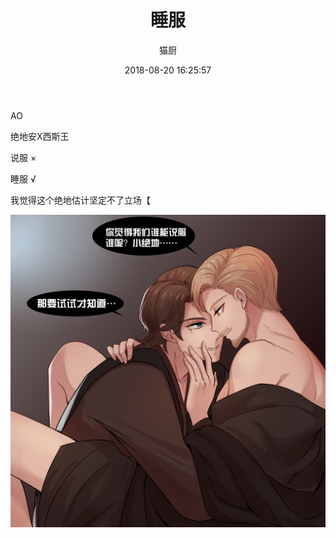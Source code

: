 ﻿---
layout: post
title: 睡服
date: 2018-08-20 16:25:57
updated: 2018-08-20 16:43:11
comments: true
categories: [Photo]
tags: [obikin, AO, anakin skywalker, obi-wan kenobi, star wars]
author: "猫厨"
description: ""
toc: true
---

<p>AO</p> 
<p>绝地安X西斯王</p> 
<p>说服&nbsp;&times;</p> 
<p>睡服&nbsp;√</p> 
<p>我觉得这个绝地估计坚定不了立场【</p>

![](https://raw.githubusercontent.com/alicewish/meowchain247/master/img_cVZNdzJtQk9JV2U5emV4WTN1MnovZ1VMamUwQm14WmR2YSs3aTJyckZYRi9HcVNnZEQ0NFZnPT0.jpg)
